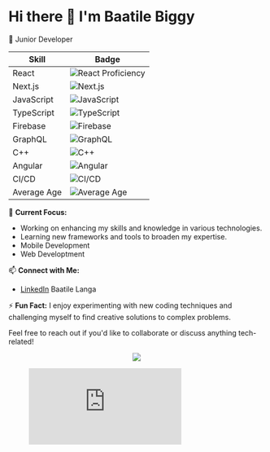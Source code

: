 # Hi there 👋 I'm Baatile Biggy

🌟 Junior Developer 

| Skill         | Badge                                                                 |
|---------------|----------------------------------------------------------------------|
| React         | ![React Proficiency](https://img.shields.io/badge/React-Proficient-brightgreen) |
| Next.js       | ![Next.js](https://img.shields.io/badge/Next.js-Exploring-orange)       |
| JavaScript    | ![JavaScript](https://img.shields.io/badge/JavaScript-Proficient-brightgreen) |
| TypeScript    | ![TypeScript](https://img.shields.io/badge/TypeScript-Proficient-brightgreen)   |
| Firebase      | ![Firebase](https://img.shields.io/badge/Firebase-Proficient-brightgreen)    |
| GraphQL       | ![GraphQL](https://img.shields.io/badge/GraphQL-Exploring-orange)        |
| C++           | ![C++](https://img.shields.io/badge/C++-Good-blue)                   |
| Angular       | ![Angular](https://img.shields.io/badge/Angular-Exploring-orange)       |
| CI/CD         | ![CI/CD](https://img.shields.io/badge/CI%2FCD-Practicing-blueviolet)    |
| Average Age   | ![Average Age](https://img.shields.io/badge/Average%20Age-25-blue)      |

🔭 **Current Focus:**
- Working on enhancing my skills and knowledge in various technologies.
- Learning new frameworks and tools to broaden my expertise.
- Mobile Development
- Web Developtment 



📫 **Connect with Me:**
- [LinkedIn](https://www.linkedin.com/in/baatile-langa-215624184/) Baatile Langa


⚡ **Fun Fact:**
I enjoy experimenting with new coding techniques and challenging myself to find creative solutions to complex problems.

Feel free to reach out if you'd like to collaborate or discuss anything tech-related!


<p align = "center">

  <img src= "https://github-readme-stats.vercel.app/api?username=LANGABOM&show_icons=true"/>
</p>

<p align = "center">
  <figure><embed src="https://wakatime.com/share/@LANGABOM/ae1b24aa-ef11-4e26-9cfc-057e1b9a739e.svg"></embed></figure>
</p>
  




